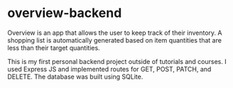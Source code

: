 # overview-backend

Overview is an app that allows the user to keep track of their inventory. A shopping list is automatically generated based on item quantities that are less than their target quantities.

This is my first personal backend project outside of tutorials and courses. I used Express JS and implemented routes for GET, POST, PATCH, and DELETE. The database was built using SQLite. 

